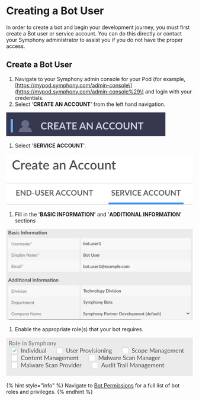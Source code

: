 # Creating a Bot User

In order to create a bot and begin your development journey, you must first create a Bot user or service account. You can do this directly or contact your Symphony administrator to assist you if you do not have the proper access.

## Create a Bot User

1. Navigate to your Symphony admin console for your Pod \(for example, [https://mypod.symphony.com/admin-console\](https://mypod.symphony.com/admin-console%29\) and login with your credentials.
2. Select '**CREATE AN ACCOUNT**' from the left hand navigation.

![](../../.gitbook/assets/screen-shot-2020-07-01-at-5.31.28-pm.png)

1. Select '**SERVICE ACCOUNT**'.

![](../../.gitbook/assets/screen-shot-2020-07-01-at-5.33.09-pm.png)

1. Fill in the '**BASIC INFORMATION'** and '**ADDITIONAL INFORMATION'** sections

![](../../.gitbook/assets/screen-shot-2020-07-01-at-5.35.11-pm%20%283%29.png)

1. Enable the appropriate role\(s\) that your bot requires. 

![](../../.gitbook/assets/screen-shot-2020-07-01-at-5.36.17-pm%20%282%29.png)

{% hint style="info" %}
Navigate to [Bot Permissions](bot-permissions.md) for a full list of bot roles and privileges.
{% endhint %}


